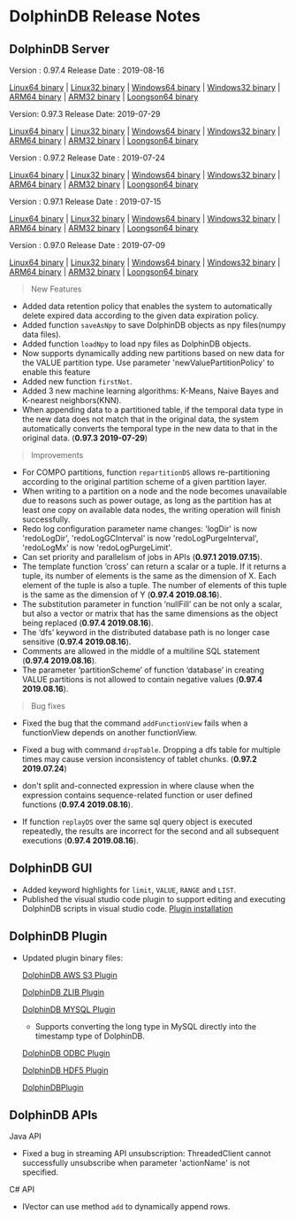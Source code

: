 # DolphinDB Release Notes



## DolphinDB Server

Version : 0.97.4
Release Date : 2019-08-16

[Linux64 binary](http://www.dolphindb.com/downloads/DolphinDB_Linux64_V0.97.4.zip) | 
[Linux32 binary](http://www.dolphindb.com/downloads/DolphinDB_Linux32_V0.97.4.zip) | [Windows64 binary](http://www.dolphindb.com/downloads/DolphinDB_Win64_V0.97.4.zip) | 
[Windows32 binary](http://www.dolphindb.com/downloads/DolphinDB_Win32_V0.97.4.zip) | 
[ARM64 binary](http://www.dolphindb.com/downloads/DolphinDB_ARM64_V0.97.4.zip) | 
[ARM32 binary](http://www.dolphindb.com/downloads/DolphinDB_ARM32_V0.97.4.zip) | [Loongson64 binary](http://www.dolphindb.com/downloads/DolphinDB_Loongson64_V0.97.4.zip) 

Version: 0.97.3
Release Date: 2019-07-29

[Linux64 binary](http://www.dolphindb.com/downloads/DolphinDB_Linux64_V0.97.3.zip) | 
[Linux32 binary](http://www.dolphindb.com/downloads/DolphinDB_Linux32_V0.97.3.zip) | [Windows64 binary](http://www.dolphindb.com/downloads/DolphinDB_Win64_V0.97.3.zip) | 
[Windows32 binary](http://www.dolphindb.com/downloads/DolphinDB_Win32_V0.97.3.zip) | 
[ARM64 binary](http://www.dolphindb.com/downloads/DolphinDB_ARM64_V0.97.3.zip) | 
[ARM32 binary](http://www.dolphindb.com/downloads/DolphinDB_ARM32_V0.97.3.zip) | [Loongson64 binary](http://www.dolphindb.com/downloads/DolphinDB_Loongson64_V0.97.3.zip) 


Version : 0.97.2
Release Date : 2019-07-24

[Linux64 binary](http://www.dolphindb.com/downloads/DolphinDB_Linux64_V0.97.2.zip) | 
[Linux32 binary](http://www.dolphindb.com/downloads/DolphinDB_Linux32_V0.97.2.zip) | [Windows64 binary](http://www.dolphindb.com/downloads/DolphinDB_Win64_V0.97.2.zip) | 
[Windows32 binary](http://www.dolphindb.com/downloads/DolphinDB_Win32_V0.97.2.zip) | 
[ARM64 binary](http://www.dolphindb.com/downloads/DolphinDB_ARM64_V0.97.2.zip) | 
[ARM32 binary](http://www.dolphindb.com/downloads/DolphinDB_ARM32_V0.97.2.zip) | [Loongson64 binary](http://www.dolphindb.com/downloads/DolphinDB_Loongson64_V0.97.2.zip) 

Version : 0.97.1
Release Date : 2019-07-15

[Linux64 binary](http://www.dolphindb.com/downloads/DolphinDB_Linux64_V0.97.1.zip) | 
[Linux32 binary](http://www.dolphindb.com/downloads/DolphinDB_Linux32_V0.97.1.zip) | [Windows64 binary](http://www.dolphindb.com/downloads/DolphinDB_Win64_V0.97.1.zip) | 
[Windows32 binary](http://www.dolphindb.com/downloads/DolphinDB_Win32_V0.97.1.zip) | 
[ARM64 binary](http://www.dolphindb.com/downloads/DolphinDB_ARM64_V0.97.1.zip) | 
[ARM32 binary](http://www.dolphindb.com/downloads/DolphinDB_ARM32_V0.97.1.zip) | [Loongson64 binary](http://www.dolphindb.com/downloads/DolphinDB_Loongson64_V0.97.1.zip) 


Version : 0.97.0
Release Date : 2019-07-09

[Linux64 binary](http://www.dolphindb.com/downloads/DolphinDB_Linux64_V0.97.0.zip) | 
[Linux32 binary](http://www.dolphindb.com/downloads/DolphinDB_Linux32_V0.97.0.zip) | [Windows64 binary](http://www.dolphindb.com/downloads/DolphinDB_Win64_V0.97.0.zip) | 
[Windows32 binary](http://www.dolphindb.com/downloads/DolphinDB_Win32_V0.97.0.zip) | 
[ARM64 binary](http://www.dolphindb.com/downloads/DolphinDB_ARM64_V0.97.0.zip) | 
[ARM32 binary](http://www.dolphindb.com/downloads/DolphinDB_ARM32_V0.97.0.zip) | [Loongson64 binary](http://www.dolphindb.com/downloads/DolphinDB_Loongson64_V0.97.0.zip) 



> New Features

* Added data retention policy that enables the system to automatically delete expired data according to the given data expiration policy.
* Added function `saveAsNpy` to save DolphinDB objects as npy files(numpy data files). 
* Added function `loadNpy` to load npy files as DolphinDB objects.
* Now supports dynamically adding new partitions based on new data for the VALUE partition type. Use parameter 'newValuePartitionPolicy' to enable this feature
* Added new function `firstNot`.
* Added 3 new machine learning algorithms: K-Means, Naive Bayes and K-nearest neighbors(KNN).
* When appending data to a partitioned table, if the temporal data type in the new data does not match that in the original data, 
  the system automatically converts the temporal type in the new data to that in the original data. (**0.97.3 2019-07-29**)

> Improvements

* For COMPO partitions, function `repartitionDS` allows re-partitioning according to the original partition scheme of a given partition layer.
* When writing to a partition on a node and the node becomes unavailable due to reasons such as power outage, as long as the partition has at least one copy on available data nodes, the writing operation will finish successfully.
* Redo log configuration parameter name changes: 'logDir' is now 'redoLogDir', 'redoLogGCInterval' is now 'redoLogPurgeInterval', 'redoLogMx' is now 'redoLogPurgeLimit'.
* Can set priority and parallelism of jobs in APIs (**0.97.1 2019.07.15**). 
* The template function ‘cross’ can return a scalar or a tuple. If it returns a tuple, its number of elements is the same as the dimension of X. Each element of the tuple is also a tuple. The number of elements of this tuple is the same as the dimension of Y (**0.97.4 2019.08.16**).
* The substitution parameter in function ‘nullFill’ can be not only a scalar, but also a vector or matrix that has the same dimensions as the object being replaced (**0.97.4 2019.08.16**).
* The ‘dfs’ keyword in the distributed database path is no longer case sensitive (**0.97.4 2019.08.16**).
* Comments are allowed in the middle of a multiline SQL statement  (**0.97.4 2019.08.16**).
* The parameter ‘partitionScheme’ of function ‘database’ in creating VALUE partitions is not allowed to contain negative values (**0.97.4 2019.08.16**).

> Bug fixes

* Fixed the bug that the command `addFunctionView` fails when a functionView depends on another functionView.
* Fixed a bug with command `dropTable`. Dropping a dfs table for multiple times may cause version inconsistency of tablet chunks. (**0.97.2 2019.07.24**)

* don't split and-connected expression in where clause when the
expression contains sequence-related function or user defined functions (**0.97.4 2019.08.16**).

* If function `replayDS` over the same sql query object is executed repeatedly, the results are incorrect for the second and all subsequent executions (**0.97.4 2019.08.16**).

## DolphinDB GUI

* Added keyword highlights for `limit`, `VALUE`, `RANGE` and `LIST`.
* Published the visual studio code plugin to support editing and executing DolphinDB scripts in visual studio code. [Plugin installation](https://marketplace.visualstudio.com/items?itemName=dolphindb.dolphindb-vscode)

## DolphinDB Plugin

* Updated plugin binary files:

    [DolphinDB AWS S3 Plugin](http://www.dolphindb.com/downloads/AWSS3_V0.97.0.zip)

    [DolphinDB ZLIB Plugin](http://www.dolphindb.com/downloads/ZLIB_V0.97.0.zip)

    [DolphinDB MYSQL Plugin](http://www.dolphindb.com/downloads/MYSQL_V0.97.0.zip)

    * Supports converting the long type in MySQL directly into the timestamp type of DolphinDB.

    [DolphinDB ODBC Plugin](http://www.dolphindb.com/downloads/ODBC_V0.97.0.zip)

    [DolphinDB HDF5 Plugin](http://www.dolphindb.com/downloads/HDF5_V0.97.0.zip)

    [DolphinDBPlugin](https://github.com/dolphindb/release/raw/master/0.97/DolphinDB_Plugin_V0.97.0_src.zip)

## DolphinDB APIs

Java API

* Fixed a bug in streaming API unsubscription: ThreadedClient cannot successfully unsubscribe when parameter 'actionName' is not specified.

C# API

*  IVector can use method `add` to dynamically append rows.
